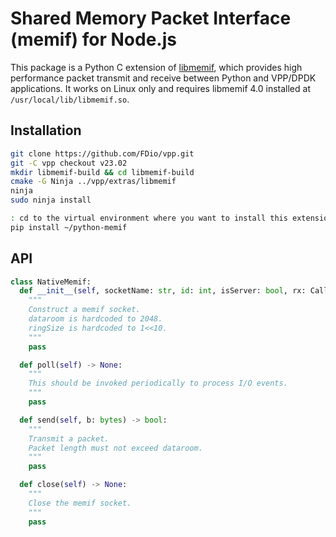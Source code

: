 # Shared Memory Packet Interface (memif) for Node.js

This package is a Python C extension of [libmemif](https://s3-docs.fd.io/vpp/23.02/interfacing/libmemif/), which provides high performance packet transmit and receive between Python and VPP/DPDK applications.
It works on Linux only and requires libmemif 4.0 installed at `/usr/local/lib/libmemif.so`.

## Installation

```bash
git clone https://github.com/FDio/vpp.git
git -C vpp checkout v23.02
mkdir libmemif-build && cd libmemif-build
cmake -G Ninja ../vpp/extras/libmemif
ninja
sudo ninja install

: cd to the virtual environment where you want to install this extension
pip install ~/python-memif
```

## API

```py
class NativeMemif:
  def __init__(self, socketName: str, id: int, isServer: bool, rx: Callback[[bytes], None]):
    """
    Construct a memif socket.
    dataroom is hardcoded to 2048.
    ringSize is hardcoded to 1<<10.
    """
    pass

  def poll(self) -> None:
    """
    This should be invoked periodically to process I/O events.
    """
    pass

  def send(self, b: bytes) -> bool:
    """
    Transmit a packet.
    Packet length must not exceed dataroom.
    """
    pass

  def close(self) -> None:
    """
    Close the memif socket.
    """
    pass

```
